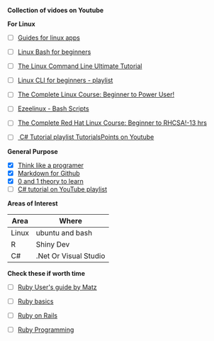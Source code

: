
**Collection of vidoes on Youtube**

**For Linux**
* [ ] [Guides for linux apps](https://www.linuxtopia.org/online_books/index.html)
* [ ] [Linux Bash for beginners](https://www.youtube.com/watch?v=oxuRxtrO2Ag)
* [ ] [The Linux Command Line Ultimate Tutorial](https://www.youtube.com/watch?v=px8D72loRVg&list=PLSmXPSsgkZLuJKJhvL1U384aHesbVDekO)
* [ ] [Linux CLI for beginners - playlist](https://www.youtube.com/watch?v=YHFzr-akOas&list=PLS1QulWo1RIb9WVQGJ_vh-RQusbZgO_As)
* [ ] [The Complete Linux Course: Beginner to Power User!](https://www.youtube.com/watch?v=wBp0Rb-ZJak&t=135s)
* [ ] [Ezeelinux - Bash Scripts](https://www.ezeelinux.com/bash-scripts/)
* [ ] [The Complete Red Hat Linux Course: Beginner to RHCSA!-13 hrs](https://www.youtube.com/watch?v=uXD-Nuguhzc)
* [ ] [ C# Tutorial playlist TutorialsPoints on Youtube](https://www.youtube.com/watch?v=VToVLx8BXyk&list=PLWPirh4EWFpFYePpf3E3AI8LT4NInNoIM&index=5)


**General Purpose**
* [x] [Think like a programer](https://www.youtube.com/watch?v=5yJ38OWKcU0)
* [x] [Markdown for Github](https://guides.github.com/features/mastering-markdown/)
* [x] [0 and 1 theory to learn](https://www.youtube.com/watch?v=bPRgl2aJmxY)
* [ ] [C# tutorial on YouTube playlist](https://www.youtube.com/watch?v=MhdxhUgSpFw&list=PLWPirh4EWFpFYePpf3E3AI8LT4NInNoIM)

**Areas of Interest**

Area | Where 
-----|------
Linux| ubuntu and bash
R| Shiny Dev
C# | .Net Or Visual Studio


**Check these if worth time**
* [ ] [Ruby User's guide by Matz](https://www.linuxtopia.org/online_books/programming_books/ruby_guide/index.html)
* [ ] [Ruby basics](https://www.techotopia.com/index.php/Simple_Ruby_Examples)
* [ ] [Ruby on Rails](https://guides.rubyonrails.org/getting_started.html)
* [ ] [Ruby Programming](https://www.linuxtopia.org/online_books/programming_books/ruby_tutorial/index.html)

